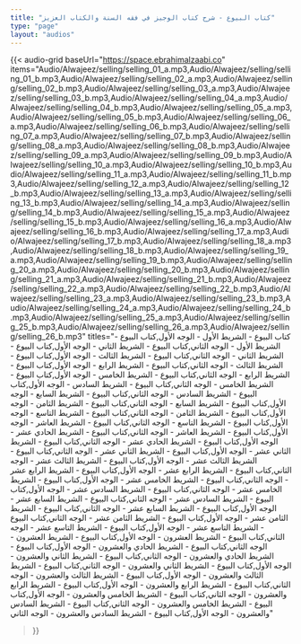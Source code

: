 ```yaml
---
title: "كتاب البيوع - شرح كتاب الوجيز في فقه السنة والكتاب العزيز"
type: "page"
layout: "audios"
---
```


{{< audio-grid 
  baseUrl="https://space.ebrahimalzaabi.co"
  items="Audio/Alwajeez/selling/selling_01_a.mp3,Audio/Alwajeez/selling/selling_01_b.mp3,Audio/Alwajeez/selling/selling_02_a.mp3,Audio/Alwajeez/selling/selling_02_b.mp3,Audio/Alwajeez/selling/selling_03_a.mp3,Audio/Alwajeez/selling/selling_03_b.mp3,Audio/Alwajeez/selling/selling_04_a.mp3,Audio/Alwajeez/selling/selling_04_b.mp3,Audio/Alwajeez/selling/selling_05_a.mp3,Audio/Alwajeez/selling/selling_05_b.mp3,Audio/Alwajeez/selling/selling_06_a.mp3,Audio/Alwajeez/selling/selling_06_b.mp3,Audio/Alwajeez/selling/selling_07_a.mp3,Audio/Alwajeez/selling/selling_07_b.mp3,Audio/Alwajeez/selling/selling_08_a.mp3,Audio/Alwajeez/selling/selling_08_b.mp3,Audio/Alwajeez/selling/selling_09_a.mp3,Audio/Alwajeez/selling/selling_09_b.mp3,Audio/Alwajeez/selling/selling_10_a.mp3,Audio/Alwajeez/selling/selling_10_b.mp3,Audio/Alwajeez/selling/selling_11_a.mp3,Audio/Alwajeez/selling/selling_11_b.mp3,Audio/Alwajeez/selling/selling_12_a.mp3,Audio/Alwajeez/selling/selling_12_b.mp3,Audio/Alwajeez/selling/selling_13_a.mp3,Audio/Alwajeez/selling/selling_13_b.mp3,Audio/Alwajeez/selling/selling_14_a.mp3,Audio/Alwajeez/selling/selling_14_b.mp3,Audio/Alwajeez/selling/selling_15_a.mp3,Audio/Alwajeez/selling/selling_15_b.mp3,Audio/Alwajeez/selling/selling_16_a.mp3,Audio/Alwajeez/selling/selling_16_b.mp3,Audio/Alwajeez/selling/selling_17_a.mp3,Audio/Alwajeez/selling/selling_17_b.mp3,Audio/Alwajeez/selling/selling_18_a.mp3,Audio/Alwajeez/selling/selling_18_b.mp3,Audio/Alwajeez/selling/selling_19_a.mp3,Audio/Alwajeez/selling/selling_19_b.mp3,Audio/Alwajeez/selling/selling_20_a.mp3,Audio/Alwajeez/selling/selling_20_b.mp3,Audio/Alwajeez/selling/selling_21_a.mp3,Audio/Alwajeez/selling/selling_21_b.mp3,Audio/Alwajeez/selling/selling_22_a.mp3,Audio/Alwajeez/selling/selling_22_b.mp3,Audio/Alwajeez/selling/selling_23_a.mp3,Audio/Alwajeez/selling/selling_23_b.mp3,Audio/Alwajeez/selling/selling_24_a.mp3,Audio/Alwajeez/selling/selling_24_b.mp3,Audio/Alwajeez/selling/selling_25_a.mp3,Audio/Alwajeez/selling/selling_25_b.mp3,Audio/Alwajeez/selling/selling_26_a.mp3,Audio/Alwajeez/selling/selling_26_b.mp3"
  titles="كتاب البيوع - الشريط الأول - الوجه الأول,كتاب البيوع - الشريط الأول - الوجه الثاني,كتاب البيوع - الشريط الثاني - الوجه الأول,كتاب البيوع - الشريط الثاني - الوجه الثاني,كتاب البيوع - الشريط الثالث - الوجه الأول,كتاب البيوع - الشريط الثالث - الوجه الثاني,كتاب البيوع - الشريط الرابع - الوجه الأول,كتاب البيوع - الشريط الرابع - الوجه الثاني,كتاب البيوع - الشريط الخامس - الوجه الأول,كتاب البيوع - الشريط الخامس - الوجه الثاني,كتاب البيوع - الشريط السادس - الوجه الأول,كتاب البيوع - الشريط السادس - الوجه الثاني,كتاب البيوع - الشريط السابع - الوجه الأول,كتاب البيوع - الشريط السابع - الوجه الثاني,كتاب البيوع - الشريط الثامن - الوجه الأول,كتاب البيوع - الشريط الثامن - الوجه الثاني,كتاب البيوع - الشريط التاسع - الوجه الأول,كتاب البيوع - الشريط التاسع - الوجه الثاني,كتاب البيوع - الشريط العاشر - الوجه الأول,كتاب البيوع - الشريط العاشر - الوجه الثاني,كتاب البيوع - الشريط الحادي عشر - الوجه الأول,كتاب البيوع - الشريط الحادي عشر - الوجه الثاني,كتاب البيوع - الشريط الثاني عشر - الوجه الأول,كتاب البيوع - الشريط الثاني عشر - الوجه الثاني,كتاب البيوع - الشريط الثالث عشر - الوجه الأول,كتاب البيوع - الشريط الثالث عشر - الوجه الثاني,كتاب البيوع - الشريط الرابع عشر - الوجه الأول,كتاب البيوع - الشريط الرابع عشر - الوجه الثاني,كتاب البيوع - الشريط الخامس عشر - الوجه الأول,كتاب البيوع - الشريط الخامس عشر - الوجه الثاني,كتاب البيوع - الشريط السادس عشر - الوجه الأول,كتاب البيوع - الشريط السادس عشر - الوجه الثاني,كتاب البيوع - الشريط السابع عشر - الوجه الأول,كتاب البيوع - الشريط السابع عشر - الوجه الثاني,كتاب البيوع - الشريط الثامن عشر - الوجه الأول,كتاب البيوع - الشريط الثامن عشر - الوجه الثاني,كتاب البيوع - الشريط التاسع عشر - الوجه الأول,كتاب البيوع - الشريط التاسع عشر - الوجه الثاني,كتاب البيوع - الشريط العشرون - الوجه الأول,كتاب البيوع - الشريط العشرون - الوجه الثاني,كتاب البيوع - الشريط الحادي والعشرون - الوجه الأول,كتاب البيوع - الشريط الحادي والعشرون - الوجه الثاني,كتاب البيوع - الشريط الثاني والعشرون - الوجه الأول,كتاب البيوع - الشريط الثاني والعشرون - الوجه الثاني,كتاب البيوع - الشريط الثالث والعشرون - الوجه الأول,كتاب البيوع - الشريط الثالث والعشرون - الوجه الثاني,كتاب البيوع - الشريط الرابع والعشرون - الوجه الأول,كتاب البيوع - الشريط الرابع والعشرون - الوجه الثاني,كتاب البيوع - الشريط الخامس والعشرون - الوجه الأول,كتاب البيوع - الشريط الخامس والعشرون - الوجه الثاني,كتاب البيوع - الشريط السادس والعشرون - الوجه الأول,كتاب البيوع - الشريط السادس والعشرون - الوجه الثاني"
>}} 